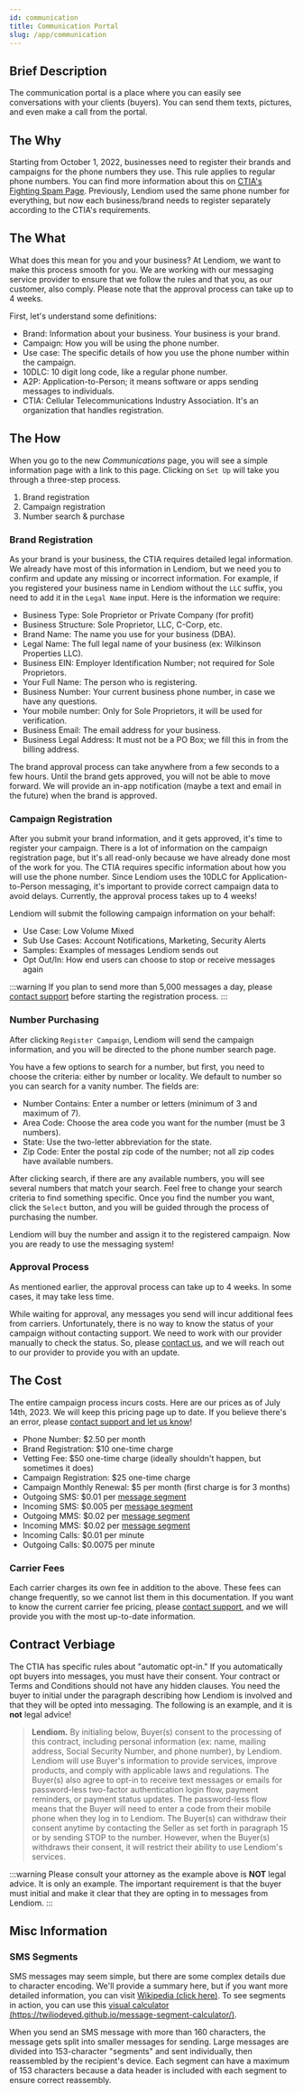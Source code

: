 ```yaml
---
id: communication
title: Communication Portal
slug: /app/communication
---
```


## Brief Description
The communication portal is a place where you can easily see conversations with your clients (buyers). You can send them texts, pictures, and even make a call from the portal.

## The Why
Starting from October 1, 2022, businesses need to register their brands and campaigns for the phone numbers they use. This rule applies to regular phone numbers. You can find more information about this on [CTIA's Fighting Spam Page](https://fightingspam.ctia.org/). Previously, Lendiom used the same phone number for everything, but now each business/brand needs to register separately according to the CTIA's requirements.

## The What
What does this mean for you and your business? At Lendiom, we want to make this process smooth for you. We are working with our messaging service provider to ensure that we follow the rules and that you, as our customer, also comply. Please note that the approval process can take up to 4 weeks.

First, let's understand some definitions:
- Brand: Information about your business. Your business is your brand.
- Campaign: How you will be using the phone number.
- Use case: The specific details of how you use the phone number within the campaign.
- 10DLC: 10 digit long code, like a regular phone number.
- A2P: Application-to-Person; it means software or apps sending messages to individuals.
- CTIA: Cellular Telecommunications Industry Association. It's an organization that handles registration.

## The How

When you go to the new *Communications* page, you will see a simple information page with a link to this page. Clicking on `Set Up` will take you through a three-step process.
1. Brand registration
2. Campaign registration
3. Number search & purchase

### Brand Registration
As your brand is your business, the CTIA requires detailed legal information. We already have most of this information in Lendiom, but we need you to confirm and update any missing or incorrect information. For example, if you registered your business name in Lendiom without the `LLC` suffix, you need to add it in the `Legal Name` input. Here is the information we require:
- Business Type: Sole Proprietor or Private Company (for profit)
- Business Structure: Sole Proprietor, LLC, C-Corp, etc.
- Brand Name: The name you use for your business (DBA).
- Legal Name: The full legal name of your business (ex: Wilkinson Properties LLC).
- Business EIN: Employer Identification Number; not required for Sole Proprietors.
- Your Full Name: The person who is registering.
- Business Number: Your current business phone number, in case we have any questions.
- Your mobile number: Only for Sole Proprietors, it will be used for verification.
- Business Email: The email address for your business.
- Business Legal Address: It must not be a PO Box; we fill this in from the billing address.

The brand approval process can take anywhere from a few seconds to a few hours. Until the brand gets approved, you will not be able to move forward. We will provide an in-app notification (maybe a text and email in the future) when the brand is approved.

### Campaign Registration
After you submit your brand information, and it gets approved, it's time to register your campaign. There is a lot of information on the campaign registration page, but it's all read-only because we have already done most of the work for you. The CTIA requires specific information about how you will use the phone number. Since Lendiom uses the 10DLC for Application-to-Person messaging, it's important to provide correct campaign data to avoid delays. Currently, the approval process takes up to 4 weeks!

Lendiom will submit the following campaign information on your behalf:
- Use Case: Low Volume Mixed
- Sub Use Cases: Account Notifications, Marketing, Security Alerts
- Samples: Examples of messages Lendiom sends out
- Opt Out/In: How end users can choose to stop or receive messages again

:::warning
If you plan to send more than 5,000 messages a day, please [contact support](https://support.lendiom.com/help/3570878021) before starting the registration process.
:::

### Number Purchasing
After clicking `Register Campaign`, Lendiom will send the campaign information, and you will be directed to the phone number search page.

You have a few options to search for a number, but first, you need to choose the criteria: either by number or locality. We default to number so you can search for a vanity number. The fields are:
- Number Contains: Enter a number or letters (minimum of 3 and maximum of 7).
- Area Code: Choose the area code you want for the number (must be 3 numbers).
- State: Use the two-letter abbreviation for the state.
- Zip Code: Enter the postal zip code of the number; not all zip codes have available numbers.

After clicking search, if there are any available numbers, you will see several numbers that match your search. Feel free to change your search criteria to find something specific. Once you find the number you want, click the `Select` button, and you will be guided through the process of purchasing the number.

Lendiom will buy the number and assign it to the registered campaign. Now you are ready to use the messaging system!

### Approval Process
As mentioned earlier, the approval process can take up to 4 weeks. In some cases, it may take less time.

While waiting for approval, any messages you send will incur additional fees from carriers. Unfortunately, there is no way to know the status of your campaign without contacting support. We need to work with our provider manually to check the status. So, please [contact us](https://support.lendiom.com/help/3570878021), and we will reach out to our provider to provide you with an update.

## The Cost
The entire campaign process incurs costs. Here are our prices as of July 14th, 2023. We will keep this pricing page up to date. If you believe there's an error, please [contact support and let us know](https://support.lendiom.com/help/3570878021)!
- Phone Number: $2.50 per month
- Brand Registration: $10 one-time charge
- Vetting Fee: $50 one-time charge (ideally shouldn't happen, but sometimes it does)
- Campaign Registration: $25 one-time charge
- Campaign Monthly Renewal: $5 per month (first charge is for 3 months)
- Outgoing SMS: $0.01 per [message segment](#sms-segments)
- Incoming SMS: $0.005 per [message segment](#sms-segments)
- Outgoing MMS: $0.02 per [message segment](#sms-segments)
- Incoming MMS: $0.02 per [message segment](#sms-segments)
- Incoming Calls: $0.01 per minute
- Outgoing Calls: $0.0075 per minute

### Carrier Fees
Each carrier charges its own fee in addition to the above. These fees can change frequently, so we cannot list them in this documentation. If you want to know the current carrier fee pricing, please [contact support](https://support.lendiom.com/help/3570878021), and we will provide you with the most up-to-date information.

## Contract Verbiage
The CTIA has specific rules about "automatic opt-in." If you automatically opt buyers into messages, you must have their consent. Your contract or Terms and Conditions should not have any hidden clauses. You need the buyer to initial under the paragraph describing how Lendiom is involved and that they will be opted into messaging. The following is an example, and it is **not** legal advice!



> **Lendiom.** By initialing below, Buyer(s) consent to the processing of this contract, including personal information (ex: name, mailing address, Social Security Number, and phone number), by Lendiom. Lendiom will use Buyer's information to provide services, improve products, and comply with applicable laws and regulations. The Buyer(s) also agree to opt-in to receive text messages or emails for password-less two-factor authentication login flow, payment reminders, or payment status updates. The password-less flow means that the Buyer will need to enter a code from their mobile phone when they log in to Lendiom. The Buyer(s) can withdraw their consent anytime by contacting the Seller as set forth in paragraph 15 or by sending STOP to the number. However, when the Buyer(s) withdraws their consent, it will restrict their ability to use Lendiom's services.

:::warning
Please consult your attorney as the example above is **NOT** legal advice. It is only an example. The important requirement is that the buyer must initial and make it clear that they are opting in to messages from Lendiom.
:::

## Misc Information

### SMS Segments
SMS messages may seem simple, but there are some complex details due to character encoding. We'll provide a summary here, but if you want more detailed information, you can visit [Wikipedia (click here)](https://en.wikipedia.org/wiki/SMS#Message_size). To see segments in action, you can use this [visual calculator (https://twiliodeved.github.io/message-segment-calculator/)](https://twiliodeved.github.io/message-segment-calculator/). 

When you send an SMS message with more than 160 characters, the message gets split into smaller messages for sending. Large messages are divided into 153-character "segments" and sent individually, then reassembled by the recipient's device. Each segment can have a maximum of 153 characters because a data header is included with each segment to ensure correct reassembly.
